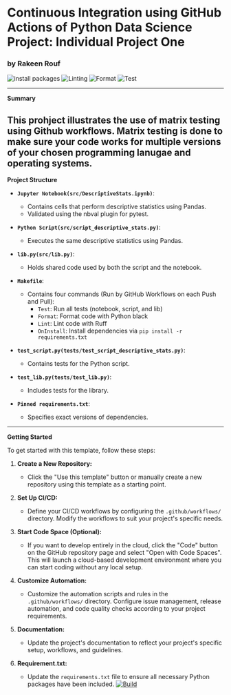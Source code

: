 # Continuous Integration using GitHub Actions of Python Data Science Project: Individual Project One
### by Rakeen Rouf

![install packages](https://img.shields.io/badge/install%20packages-success-green)
![Linting](https://img.shields.io/badge/lint-success-green) 
![Format](https://img.shields.io/badge/format-success-green) 
![Test](https://img.shields.io/badge/test-success-green)  

---
**Summary**

This prohject illustrates the use of matrix testing using Github workflows. Matrix testing is done to make sure your code works for multiple versions of your chosen programming lanugae and operating systems.
---
**Project Structure**

- **`Jupyter Notebook(src/DescriptiveStats.ipynb)`**:
  - Contains cells that perform descriptive statistics using Pandas.
  - Validated using the nbval plugin for pytest.

- **`Python Script(src/script_descriptive_stats.py)`**:
  - Executes the same descriptive statistics using Pandas.

- **`lib.py(src/lib.py)`**:
  - Holds shared code used by both the script and the notebook.

- **`Makefile`**:
  - Contains four commands (Run by GitHub Workflows on each Push and Pull):
    - `Test`: Run all tests (notebook, script, and lib)
    - `Format`: Format code with Python black
    - `Lint`: Lint code with Ruff
    - `OnInstall`: Install dependencies via `pip install -r requirements.txt`

- **`test_script.py(tests/test_script_descriptive_stats.py)`**:
  - Contains tests for the Python script.

- **`test_lib.py(tests/test_lib.py)`**:
  - Includes tests for the library.

- **`Pinned requirements.txt`**:
  - Specifies exact versions of dependencies.

---

**Getting Started**

To get started with this template, follow these steps:

1. **Create a New Repository:** 
   - Click the "Use this template" button or manually create a new repository using this template as a starting point.

2. **Set Up CI/CD:** 
   - Define your CI/CD workflows by configuring the `.github/workflows/` directory. Modify the workflows to suit your project's specific needs. 

3. **Start Code Space (Optional):**
   - If you want to develop entirely in the cloud, click the "Code" button on the GitHub repository page and select "Open with Code Spaces". This will launch a cloud-based development environment where you can start coding without any local setup.

4. **Customize Automation:** 
   - Customize the automation scripts and rules in the `.github/workflows/` directory. Configure issue management, release automation, and code quality checks according to your project requirements.

5. **Documentation:** 
   - Update the project's documentation to reflect your project's specific setup, workflows, and guidelines.

6. **Requirement.txt:**
   - Update the `requirements.txt` file to ensure all necessary Python packages have been included.
[![Build](https://img.shields.io/badge/Build-passing-passing.svg)](18)
